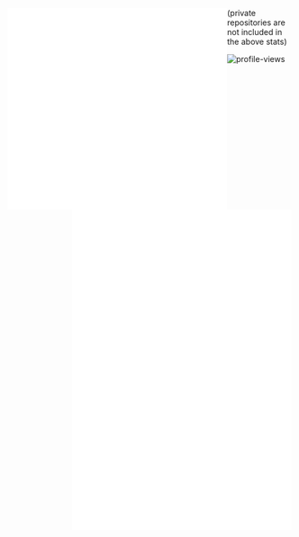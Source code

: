 [<img align="left" width="390" src="./general.svg" />](#)
[<img align="right" width="390" src="./achievements.svg" />](#)
[<img align="right" width="390" src="./licenses.svg" />](#)
[<img align="right" width="390" src="./leetcode.svg" />](#)

<!-- ![Metrics](./github-metrics.svg) -->

(private repositories are not included in the above stats)

![profile-views](https://gpvc.arturio.dev/hegde-atri)
